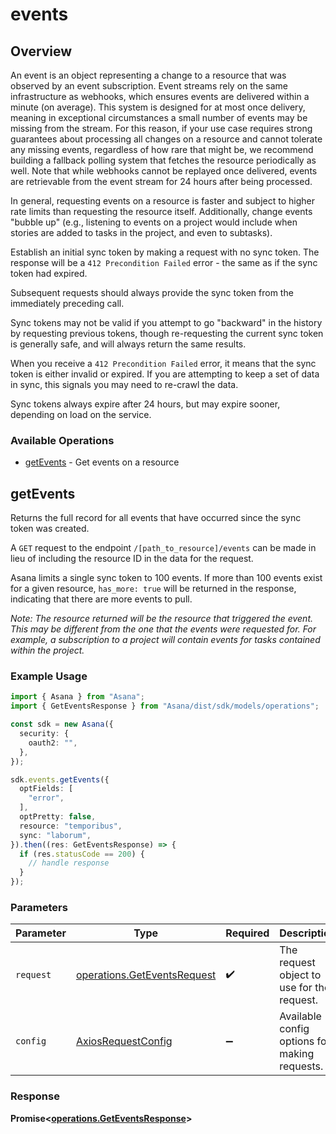 # events

## Overview

An event is an object representing a change to a resource that was observed by an event subscription. Event streams rely on the same infrastructure as webhooks, which ensures events are delivered within a minute (on average). This system is designed for at most once delivery, meaning in exceptional circumstances a small number of events may be missing from the stream. For this reason, if your use case requires strong guarantees about processing all changes on a resource and cannot tolerate any missing events, regardless of how rare that might be, we recommend building a fallback polling system that fetches the resource periodically as well. Note that while webhooks cannot be replayed once delivered, events are retrievable from the event stream for 24 hours after being processed.

In general, requesting events on a resource is faster and subject to higher rate limits than requesting the resource itself. Additionally, change events "bubble up" (e.g., listening to events on a project would include when stories are added to tasks in the project, and even to subtasks).

Establish an initial sync token by making a request with no sync token. The response will be a `412 Precondition Failed` error - the same as if the sync token had expired.

Subsequent requests should always provide the sync token from the immediately preceding call.

Sync tokens may not be valid if you attempt to go "backward" in the history by requesting previous tokens, though re-requesting the current sync token is generally safe, and will always return the same results.

When you receive a `412 Precondition Failed` error, it means that the sync token is either invalid or expired. If you are attempting to keep a set of data in sync, this signals you may need to re-crawl the data.

Sync tokens always expire after 24 hours, but may expire sooner, depending on load on the service.

### Available Operations

* [getEvents](#getevents) - Get events on a resource

## getEvents

Returns the full record for all events that have occurred since the sync
token was created.

A `GET` request to the endpoint `/[path_to_resource]/events` can be made in
lieu of including the resource ID in the data for the request.

Asana limits a single sync token to 100 events. If more than 100 events exist
for a given resource, `has_more: true` will be returned in the response, indicating
that there are more events to pull. 

*Note: The resource returned will be the resource that triggered the
event. This may be different from the one that the events were requested
for. For example, a subscription to a project will contain events for
tasks contained within the project.*

### Example Usage

```typescript
import { Asana } from "Asana";
import { GetEventsResponse } from "Asana/dist/sdk/models/operations";

const sdk = new Asana({
  security: {
    oauth2: "",
  },
});

sdk.events.getEvents({
  optFields: [
    "error",
  ],
  optPretty: false,
  resource: "temporibus",
  sync: "laborum",
}).then((res: GetEventsResponse) => {
  if (res.statusCode == 200) {
    // handle response
  }
});
```

### Parameters

| Parameter                                                                  | Type                                                                       | Required                                                                   | Description                                                                |
| -------------------------------------------------------------------------- | -------------------------------------------------------------------------- | -------------------------------------------------------------------------- | -------------------------------------------------------------------------- |
| `request`                                                                  | [operations.GetEventsRequest](../../models/operations/geteventsrequest.md) | :heavy_check_mark:                                                         | The request object to use for the request.                                 |
| `config`                                                                   | [AxiosRequestConfig](https://axios-http.com/docs/req_config)               | :heavy_minus_sign:                                                         | Available config options for making requests.                              |


### Response

**Promise<[operations.GetEventsResponse](../../models/operations/geteventsresponse.md)>**

